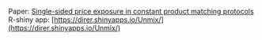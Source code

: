 Paper: [Single-sided price exposure in constant product matching protocols](http://gdre.leo-univ-orleans.fr/direr/paper/unmix.pdf)
<br>
R-shiny app: [https://direr.shinyapps.io/Unmix/](https://direr.shinyapps.io/Unmix/)
